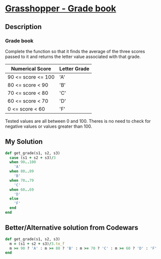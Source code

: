 # [Grasshopper - Grade book](https://www.codewars.com/kata/55cbd4ba903825f7970000f5)

## Description
### Grade book
Complete the function so that it finds the average of the three scores passed to it and returns the letter value 
associated with that grade.


| Numerical Score    | 	Letter Grade |
| ------------------ | ------------------ |
| 90 <= score <= 100 |          'A'  |
| 80 <= score < 90   | 	        'B'  |
| 70 <= score < 80   | 	        'C'  |
| 60 <= score < 70   | 	        'D'  |
| 0 <= score < 60    |          'F'  |

Tested values are all between 0 and 100. Theres is no need to check for negative values or values greater than 100.

## My Solution
```ruby
def get_grade(s1, s2, s3)
  case (s1 + s2 + s3)/3
  when 90..100
    'A'
  when 80..89
    'B'
  when 70..79
    'C'
  when 60..69
    'D'
  else
    'F'
  end
end  
```

## Better/Alternative solution from Codewars
```ruby
def get_grade(s1, s2, s3)
  m = (s1 + s2 + s3)/3.to_f
  m >= 90 ? 'A' : m >= 80 ? 'B' : m >= 70 ? 'C' : m >= 60 ? 'D' : 'F'
end
```
